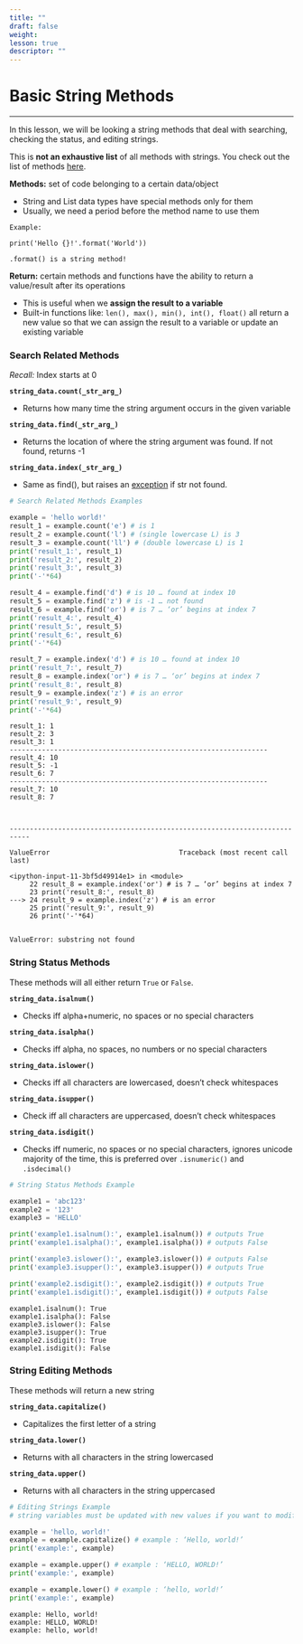 ```yaml
---
title: ""
draft: false
weight:
lesson: true
descriptor: ""
---
```


# Basic String Methods
---

In this lesson, we will be looking a string methods that deal with searching, checking the status, and editing strings.

This is __not an exhaustive list__ of all methods with strings. You check out the list of methods [here](https://docs.python.org/3/library/stdtypes.html#string-methods).

__Methods:__ set of code belonging to a certain data/object
- String and List data types have special methods only for them
- Usually, we need a period before the method name to use them

```
Example:

print('Hello {}!'.format('World'))

.format() is a string method!
```

__Return:__ certain methods and functions have the ability to return a value/result after its operations
- This is useful when we __assign the result to a variable__
- Built-in functions like: ```len(), max(), min(), int(), float()``` all return a new value so that we can assign the result to a variable or update an existing variable

### Search Related Methods

_Recall:_ Index starts at 0

__```string_data.count(_str_arg_)```__
- Returns how many time the string argument occurs in the given variable

__```string_data.find(_str_arg_)```__
- Returns the location of where the string argument  was found. If not found, returns -1

__```string_data.index(_str_arg_)```__
- Same as find(), but raises an [exception](https://www.tutorialspoint.com/python3/python_exceptions.htm#:~:text=In%20general%2C%20when%20a%20Python,otherwise%20it%20terminates%20and%20quits.) if str not found.



```python
# Search Related Methods Examples

example = 'hello world!'
result_1 = example.count('e') # is 1
result_2 = example.count('l') # (single lowercase L) is 3
result_3 = example.count('ll') # (double lowercase L) is 1
print('result_1:', result_1)
print('result_2:', result_2)
print('result_3:', result_3)
print('-'*64)

result_4 = example.find('d') # is 10 … found at index 10
result_5 = example.find('z') # is -1 … not found
result_6 = example.find('or') # is 7 … ‘or’ begins at index 7
print('result_4:', result_4)
print('result_5:', result_5)
print('result_6:', result_6)
print('-'*64)

result_7 = example.index('d') # is 10 … found at index 10
print('result_7:', result_7)
result_8 = example.index('or') # is 7 … ‘or’ begins at index 7
print('result_8:', result_8)
result_9 = example.index('z') # is an error
print('result_9:', result_9)
print('-'*64)

```

    result_1: 1
    result_2: 3
    result_3: 1
    ----------------------------------------------------------------
    result_4: 10
    result_5: -1
    result_6: 7
    ----------------------------------------------------------------
    result_7: 10
    result_8: 7



    ---------------------------------------------------------------------------

    ValueError                                Traceback (most recent call last)

    <ipython-input-11-3bf5d49914e1> in <module>
         22 result_8 = example.index('or') # is 7 … ‘or’ begins at index 7
         23 print('result_8:', result_8)
    ---> 24 result_9 = example.index('z') # is an error
         25 print('result_9:', result_9)
         26 print('-'*64)


    ValueError: substring not found


### String Status Methods

These methods will all either return ```True``` or ```False```.

__```string_data.isalnum()```__
- Checks iff alpha+numeric, no spaces or no special characters

__```string_data.isalpha()```__
- Checks iff alpha, no spaces, no numbers or no special characters

__```string_data.islower()```__
- Checks iff all characters are lowercased, doesn’t check whitespaces

__```string_data.isupper()```__
- Check iff all characters are uppercased, doesn’t check whitespaces

__```string_data.isdigit()```__
- Checks iff numeric, no spaces or no special characters, ignores unicode majority of the time, this is preferred over ```.isnumeric()``` and ```.isdecimal()```


```python
# String Status Methods Example

example1 = 'abc123'
example2 = '123'
example3 = 'HELLO'

print('example1.isalnum():', example1.isalnum()) # outputs True
print('example1.isalpha():', example1.isalpha()) # outputs False

print('example3.islower():', example3.islower()) # outputs False
print('example3.isupper():', example3.isupper()) # outputs True

print('example2.isdigit():', example2.isdigit()) # outputs True
print('example1.isdigit():', example1.isdigit()) # outputs False
```

    example1.isalnum(): True
    example1.isalpha(): False
    example3.islower(): False
    example3.isupper(): True
    example2.isdigit(): True
    example1.isdigit(): False


### String Editing Methods

These methods will return a new string

__```string_data.capitalize()```__
- Capitalizes the first letter of a string

__```string_data.lower()```__
- Returns with all characters in the string lowercased

__```string_data.upper()```__
- Returns with all characters in the string uppercased


```python
# Editing Strings Example
# string variables must be updated with new values if you want to modify it

example = 'hello, world!'
example = example.capitalize() # example : ‘Hello, world!’
print('example:', example)

example = example.upper() # example : ‘HELLO, WORLD!’
print('example:', example)

example = example.lower() # example : ‘hello, world!’
print('example:', example)
```

    example: Hello, world!
    example: HELLO, WORLD!
    example: hello, world!

